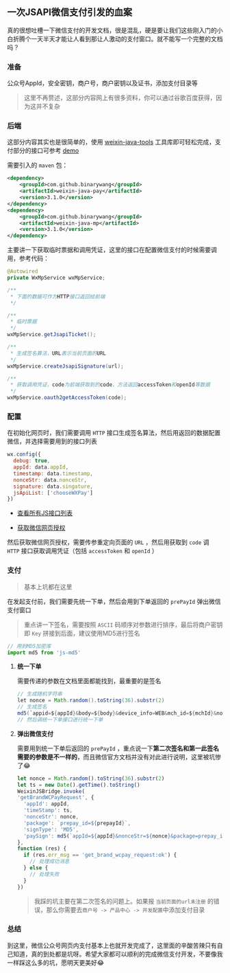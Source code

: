 ## 一次JSAPI微信支付引发的血案

真的很想吐槽一下微信支付的开发文档，很是混乱，硬是要让我们这些刚入门的小白折腾个一天半天才能让人看到那让人激动的支付窗口。就不能写一个完整的文档吗？

### 准备

公众号AppId，安全密钥，商户号，商户密钥以及证书，添加支付目录等

> 这里不再赘述，这部分内容网上有很多资料，你可以通过谷歌百度获得，因为这并不复杂

### 后端

这部分内容其实也是很简单的，使用 [weixin-java-tools](https://github.com/Wechat-Group/weixin-java-tools) 工具库即可轻松完成，支付部分的接口可参考 [demo](https://github.com/binarywang/weixin-java-pay-demo)

需要引入的 `maven` 包：

``` xml
<dependency>
    <groupId>com.github.binarywang</groupId>
    <artifactId>weixin-java-pay</artifactId>
    <version>3.1.0</version>
</dependency>
<dependency>
    <groupId>com.github.binarywang</groupId>
    <artifactId>weixin-java-mp</artifactId>
    <version>3.1.0</version>
</dependency>
```

主要讲一下获取临时票据和调用凭证，这里的接口在配置微信支付的时候需要调用，参考代码：

``` java
@Autowired
private WxMpService wxMpService;

/**
 * 下面的数据可作为HTTP接口返回给前端
 */

/**
 * 临时票据
 */
wxMpService.getJsapiTicket();

/**
 * 生成签名算法，URL表示当前页面的URL
 */
wxMpService.createJsapiSignature(url);

/**
 * 获取调用凭证，code为前端获取到的code，方法返回accessToken和openId等数据
 */
wxMpService.oauth2getAccessToken(code);
```

### 配置

在初始化网页时，我们需要调用 `HTTP` 接口生成签名算法，然后用返回的数据配置微信，并选择需要用到的接口列表

``` javascript
wx.config({
  debug: true,
  appId: data.appId,
  timestamp: data.timestamp,
  nonceStr: data.nonceStr,
  signature: data.singature,
  jsApiList: ['chooseWXPay']
})
```

- [查看所有JS接口列表](https://mp.weixin.qq.com/wiki?t=resource/res_main&id=mp1421141115)

- [获取微信网页授权](https://mp.weixin.qq.com/wiki?t=resource/res_main&id=mp1421140842)

然后获取微信网页授权，需要传参重定向页面的 `URL` ，然后用获取到 `code` 调 `HTTP` 接口获取调用凭证（包括 `accessToken` 和 `openId` ）

### 支付

> 基本上坑都在这里

在发起支付前，我们需要先统一下单，然后会用到下单返回的 `prePayId` 弹出微信支付窗口

> 重点讲一下签名，需要按照 `ASCII` 码顺序对参数进行排序，最后将商户密钥即 `Key` 拼接到后面，建议使用MD5进行签名

``` javascript
// 用到MD5加密库
import md5 from 'js-md5'
```

1. **统一下单**

    需要传递的参数在文档里面都能找到，最重要的是签名
    
    ``` java
    // 生成随机字符串
    let nonce = Math.random().toString(36).substr(2)
    // 生成签名
    md5(`appid=${appId}&body=${body}&device_info=WEB&mch_id=${mchId}&nonce_str=${nonce}&key=${key}`).toUpperCase()
    // 然后调统一下单接口进行统一下单
    ```
    
2. **弹出微信支付**

    需要用到统一下单后返回的 `prePayId` ，重点说一下**第二次签名和第一此签名需要的参数是不一样的**，而且微信官方文档并没有对此进行说明，这里被坑惨了:joy:
    
    ``` javascript
    let nonce = Math.random().toString(36).substr(2)
    let ts = new Date().getTime().toString()
    WeixinJSBridge.invoke(
    'getBrandWCPayRequest', {
      'appId': appId,
      'timeStamp': ts,
      'nonceStr': nonce,
      'package': `prepay_id=${prepayId}`,
      'signType': 'MD5',
      'paySign': md5(`appId=${appId}&nonceStr=${nonce}&package=prepay_id=${prepayId}&signType=MD5&timeStamp=${ts}&key=${key}`).toUpperCase()
    },
    function (res) {
      if (res.err_msg == 'get_brand_wcpay_request:ok') {
        // 处理成功消息
      } else {
        // 处理失败
      }
    })
    ```
    
    > 我踩的坑主要在第二次签名的问题上。如果报 `当前页面的url未注册` 的错误，那么你需要去`商户号 -> 产品中心 -> 开发配置`中添加支付目录

### 总结

到这里，微信公众号网页内支付基本上也就开发完成了，这里面的辛酸苦辣只有自己知道，真的到处都是坑呀。希望大家都可以顺利的完成微信支付开发，不要像我一样踩这么多的坑，愿明天更美好:joy:

